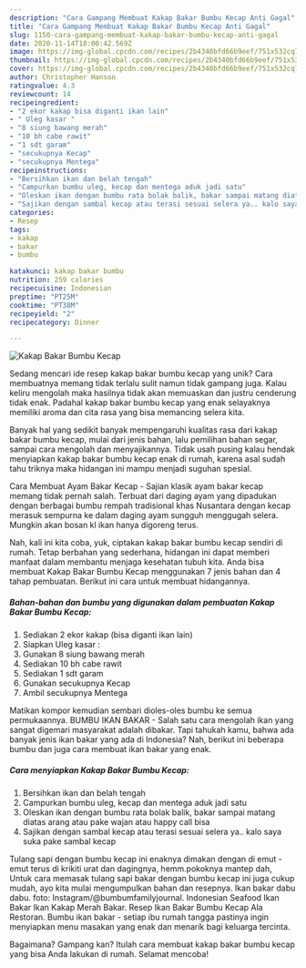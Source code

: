 ```yaml
---
description: "Cara Gampang Membuat Kakap Bakar Bumbu Kecap Anti Gagal"
title: "Cara Gampang Membuat Kakap Bakar Bumbu Kecap Anti Gagal"
slug: 1150-cara-gampang-membuat-kakap-bakar-bumbu-kecap-anti-gagal
date: 2020-11-14T18:00:42.569Z
image: https://img-global.cpcdn.com/recipes/2b4340bfd66b9eef/751x532cq70/kakap-bakar-bumbu-kecap-foto-resep-utama.jpg
thumbnail: https://img-global.cpcdn.com/recipes/2b4340bfd66b9eef/751x532cq70/kakap-bakar-bumbu-kecap-foto-resep-utama.jpg
cover: https://img-global.cpcdn.com/recipes/2b4340bfd66b9eef/751x532cq70/kakap-bakar-bumbu-kecap-foto-resep-utama.jpg
author: Christopher Hanson
ratingvalue: 4.3
reviewcount: 14
recipeingredient:
- "2 ekor kakap bisa diganti ikan lain"
- " Uleg kasar "
- "8 siung bawang merah"
- "10 bh cabe rawit"
- "1 sdt garam"
- "secukupnya Kecap"
- "secukupnya Mentega"
recipeinstructions:
- "Bersihkan ikan dan belah tengah"
- "Campurkan bumbu uleg, kecap dan mentega aduk jadi satu"
- "Oleskan ikan dengan bumbu rata bolak balik, bakar sampai matang diatas arang atau pake wajan atau happy call bisa"
- "Sajikan dengan sambal kecap atau terasi sesuai selera ya.. kalo saya suka pake sambal kecap"
categories:
- Resep
tags:
- kakap
- bakar
- bumbu

katakunci: kakap bakar bumbu 
nutrition: 259 calories
recipecuisine: Indonesian
preptime: "PT25M"
cooktime: "PT38M"
recipeyield: "2"
recipecategory: Dinner

---
```



![Kakap Bakar Bumbu Kecap](https://img-global.cpcdn.com/recipes/2b4340bfd66b9eef/751x532cq70/kakap-bakar-bumbu-kecap-foto-resep-utama.jpg)

Sedang mencari ide resep kakap bakar bumbu kecap yang unik? Cara membuatnya memang tidak terlalu sulit namun tidak gampang juga. Kalau keliru mengolah maka hasilnya tidak akan memuaskan dan justru cenderung tidak enak. Padahal kakap bakar bumbu kecap yang enak selayaknya memiliki aroma dan cita rasa yang bisa memancing selera kita.

Banyak hal yang sedikit banyak mempengaruhi kualitas rasa dari kakap bakar bumbu kecap, mulai dari jenis bahan, lalu pemilihan bahan segar, sampai cara mengolah dan menyajikannya. Tidak usah pusing kalau hendak menyiapkan kakap bakar bumbu kecap enak di rumah, karena asal sudah tahu triknya maka hidangan ini mampu menjadi suguhan spesial.

Cara Membuat Ayam Bakar Kecap - Sajian klasik ayam bakar kecap memang tidak pernah salah. Terbuat dari daging ayam yang dipadukan dengan berbagai bumbu rempah tradisional khas Nusantara dengan kecap merasuk sempurna ke dalam daging ayam sungguh menggugah selera. Mungkin akan bosan kl ikan hanya digoreng terus.


Nah, kali ini kita coba, yuk, ciptakan kakap bakar bumbu kecap sendiri di rumah. Tetap berbahan yang sederhana, hidangan ini dapat memberi manfaat dalam membantu menjaga kesehatan tubuh kita. Anda bisa membuat Kakap Bakar Bumbu Kecap menggunakan 7 jenis bahan dan 4 tahap pembuatan. Berikut ini cara untuk membuat hidangannya.

<!--inarticleads1-->

##### Bahan-bahan dan bumbu yang digunakan dalam pembuatan Kakap Bakar Bumbu Kecap:

1. Sediakan 2 ekor kakap (bisa diganti ikan lain)
1. Siapkan  Uleg kasar :
1. Gunakan 8 siung bawang merah
1. Sediakan 10 bh cabe rawit
1. Sediakan 1 sdt garam
1. Gunakan secukupnya Kecap
1. Ambil secukupnya Mentega


Matikan kompor kemudian sembari dioles-oles bumbu ke semua permukaannya. BUMBU IKAN BAKAR - Salah satu cara mengolah ikan yang sangat digemari masyarakat adalah dibakar. Tapi tahukah kamu, bahwa ada banyak jenis ikan bakar yang ada di Indonesia? Nah, berikut ini beberapa bumbu dan juga cara membuat ikan bakar yang enak. 

<!--inarticleads2-->

##### Cara menyiapkan Kakap Bakar Bumbu Kecap:

1. Bersihkan ikan dan belah tengah
1. Campurkan bumbu uleg, kecap dan mentega aduk jadi satu
1. Oleskan ikan dengan bumbu rata bolak balik, bakar sampai matang diatas arang atau pake wajan atau happy call bisa
1. Sajikan dengan sambal kecap atau terasi sesuai selera ya.. kalo saya suka pake sambal kecap


Tulang sapi dengan bumbu kecap ini enaknya dimakan dengan di emut - emut terus di krikiti urat dan dagingnya, hemm.pokoknya mantep dah, Untuk cara memasak tulang sapi bakar dengan bumbu kecap ini juga cukup mudah, ayo kita mulai mengumpulkan bahan dan resepnya. Ikan bakar dabu dabu. foto: Instagram/@bumbumfamilyjournal. Indonesian Seafood Ikan Bakar Ikan Kakap Merah Bakar. Resep Ikan Bakar Bumbu Kecap Ala Restoran. Bumbu ikan bakar - setiap ibu rumah tangga pastinya ingin menyiapkan menu masakan yang enak dan menarik bagi keluarga tercinta. 

Bagaimana? Gampang kan? Itulah cara membuat kakap bakar bumbu kecap yang bisa Anda lakukan di rumah. Selamat mencoba!
